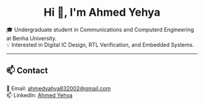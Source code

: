 <h1 align="center">Hi 👋, I'm Ahmed Yehya</h1>


🎓 Undergraduate student in Communications and Computerd Engineering at Benha University.  
💡 Interested in Digital IC Design, RTL Verification, and Embedded Systems.

---


## 📫 Contact
📧 Email: ahmedyahya832002@gmail.com  
📫 LinkedIn: [Ahmed Yehya](www.linkedin.com/in/ahmed-yehya-0baa9424b)
